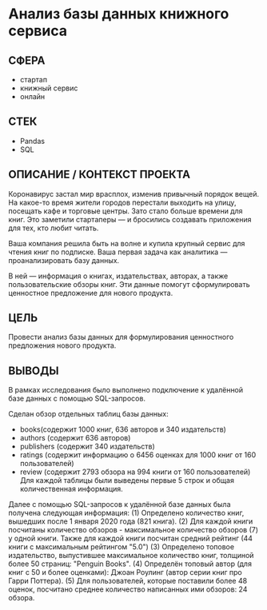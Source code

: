 # Анализ базы данных книжного сервиса

## СФЕРА
- стартап
- книжный сервис
- онлайн

## СТЕК
- Pandas
- SQL

## ОПИСАНИЕ / КОНТЕКСТ ПРОЕКТА
Коронавирус застал мир врасплох, изменив привычный порядок вещей. На какое-то время жители городов перестали выходить на улицу, посещать кафе и торговые центры. Зато стало больше времени для книг. Это заметили стартаперы — и бросились создавать приложения для тех, кто любит читать.

Ваша компания решила быть на волне и купила крупный сервис для чтения книг по подписке. Ваша первая задача как аналитика — проанализировать базу данных.

В ней — информация о книгах, издательствах, авторах, а также пользовательские обзоры книг. Эти данные помогут сформулировать ценностное предложение для нового продукта.

## ЦЕЛЬ
Провести анализ базы данных для формулирования ценностного предложения нового продукта.

## ВЫВОДЫ
В рамках исследования было выполнено подключение к удалённой базе данных с помощью SQL-запросов.

Сделан обзор отдельных таблиц базы данных:
* books(содержит 1000 книг, 636 авторов и 340 издательств)
* authors (содержит 636 авторов)
* publishers (содержит 340 издательств)
* ratings (содержит информацию о 6456 оценках для 1000 книг от 160 пользователей)
* review (содержит 2793 обзора на 994 книги от 160 пользователей) Для каждой таблицы были выведены первые 5 строк и общая количественная информация.

Далее с помощью SQL-запросов к удалённой базе данных была получена следующая информация:
(1) Определено количество книг, вышедших после 1 января 2020 года (821 книга).
(2) Для каждой книги посчитаны количество обзоров - максимальное количество обзоров (7) у одной книги. Также для каждой книги посчитан средний рейтинг (44 книги с максимальным рейтингом "5.0")
(3) Определено топовое издательство, выпустившее максимальное количество книг, толщиной более 50 страниц: "Penguin Books".
(4) Определён топовый автор (для книг с 50 и более оценками): Джоан Роулинг (автор серии книг про Гарри Поттера).
(5) Для пользователей, которые поставили более 48 оценок, посчитано среднее количество написанных ими обзоров: 24 обзора.
